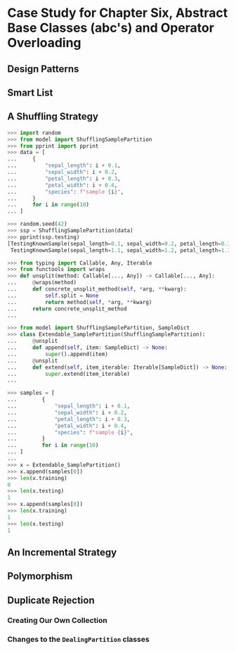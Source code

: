 
# Case Study for Chapter Six, Abstract Base Classes (abc's) and Operator Overloading

## Design Patterns

## Smart List

## A Shuffling Strategy

```python
>>> import random
>>> from model import ShufflingSamplePartition
>>> from pprint import pprint
>>> data = [
...     {
...         "sepal_length": i + 0.1,
...         "sepal_width": i + 0.2,
...         "petal_length": i + 0.3,
...         "petal_width": i + 0.4,
...         "species": f"sample {i}",
...     }
...     for i in range(10)
... ]

>>> random.seed(42)
>>> ssp = ShufflingSamplePartition(data)
>>> pprint(ssp.testing)
[TestingKnownSample(sepal_length=0.1, sepal_width=0.2, petal_length=0.3, petal_width=0.4, species='sample 0', classification=None, ),
 TestingKnownSample(sepal_length=1.1, sepal_width=1.2, petal_length=1.3, petal_width=1.4, species='sample 1', classification=None, )]

```

```python
>>> from typing import Callable, Any, Iterable
>>> from functools import wraps
>>> def unsplit(method: Callable[..., Any]) -> Callable[..., Any]:
...     @wraps(method)
...     def concrete_unsplit_method(self, *arg, **kwarg):
...         self.split = None
...         return method(self, *arg, **kwarg)
...     return concrete_unsplit_method
...

```

```python
>>> from model import ShufflingSamplePartition, SampleDict
>>> class Extendable_SamplePartition(ShufflingSamplePartition):
...     @unsplit
...     def append(self, item: SampleDict) -> None:
...         super().append(item)
...     @unsplit
...     def extend(self, item_iterable: Iterable[SampleDict]) -> None:
...         super.extend(item_iterable)
...

```

```python
>>> samples = [
...        {
...            "sepal_length": i + 0.1,
...            "sepal_width": i + 0.2,
...            "petal_length": i + 0.3,
...            "petal_width": i + 0.4,
...            "species": f"sample {i}",
...        }
...        for i in range(10)
... ]
...
>>> x = Extendable_SamplePartition()
>>> x.append(samples[0])
>>> len(x.training)
0
>>> len(x.testing)
1
>>> x.append(samples[0])
>>> len(x.training)
1
>>> len(x.testing)
1

```

## An Incremental Strategy

## Polymorphism

## Duplicate Rejection

### Creating Our Own Collection

### Changes to the <code>DealingPartition</code> classes

